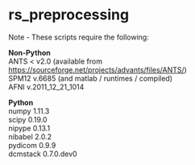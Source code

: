 # rs_preprocessing

Note - These scripts require the following:<br>

<b>Non-Python</b><br>
ANTS < v2.0 (available from https://sourceforge.net/projects/advants/files/ANTS/)<br>
SPM12 v.6685 (and matlab / runtimes / compiled)<br>
AFNI v.2011_12_21_1014<br>

<b>Python</b><br>
numpy 1.11.3<br>
scipy 0.19.0<br>
nipype 0.13.1<br>
nibabel 2.0.2<br>
pydicom 0.9.9<br>
dcmstack 0.7.0.dev0<br>
